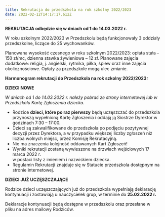 ```yaml
---
title: Rekrutacja do przedszkola na rok szkolny 2022/2023
date: 2022-02-12T14:17:17.612Z
---
```

**REKRUTACJA odbędzie się w dniach od 1 do 14.03.2022 r.**

W roku szkolnym 2022/2023 w Przedszkolu będą funkcjonowały 3 oddziały przedszkolne, liczące do 25 wychowanków.

Planowana wysokość czesnego w roku szkolnym 2022/2023: opłata stała – 150 zł/mc, dzienna stawka żywieniowa – 12 zł. Planowane zajęcia dodatkowe: religia, j. angielski, rytmika, piłka, śpiew oraz inne zajęcia okolicznościowe. Opłaty za przedszkole mogą ulec zmianie.

**Harmonogram rekrutacji do Przedszkola na rok szkolny 2022/2023:** 

**DZIECI NOWE**

*W dniach od 1 do 14.03.2022 r. należy pobrać ze strony internetowej lub w Przedszkolu Kartę Zgłoszenia dziecka.*

* Rodzice **dzieci, które po raz pierwszy** będą uczęszczać do przedszkola przynoszą wypełnioną Kartę Zgłoszenia i oddają ją Siostrze Dyrektor w godzinach 7:30 – 17:00.
* Dzieci są zakwalifikowane do przedszkola po podjęciu pozytywnej decyzji przez Dyrektora, a w przypadku większej liczby zgłoszeń niż liczba wolnych miejsc, przez Komisję Rekrutacyjną.
* Nie ma znaczenia kolejność oddawanych Kart Zgłoszeń!
* Wyniki rekrutacji zostaną wywieszone na drzwiach wejściowych 17 marca 2022 r.\
  w postaci listy z imieniem i nazwiskiem dziecka.
* Regulamin Rekrutacji znajduje się w Statucie przedszkola dostępnym na stronie internetowej.

**DZIECI JUŻ UCZĘSZCZAJĄCE**

Rodzice dzieci uczęszczających już do przedszkola wypełniają deklarację kontynuacji i zostawiają u nauczycielek grup, w terminie do **25.02.2022 r.**

Deklaracje kontynuacji będą dostępne w przedszkolu oraz przesłane w pliku na adres mailowy Rodziców.